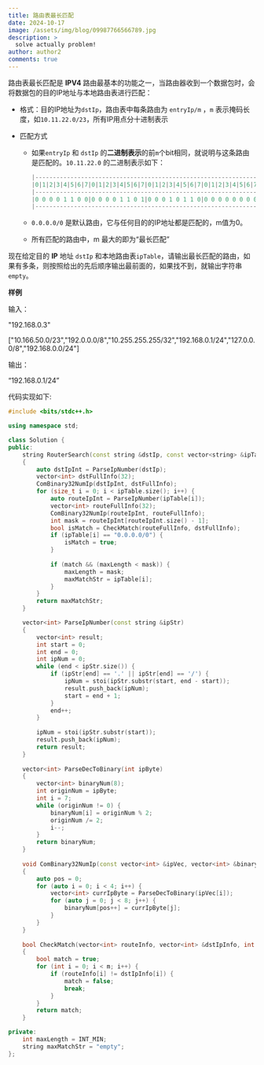 ```yaml
---
title: 路由表最长匹配
date: 2024-10-17
image: /assets/img/blog/09987766566789.jpg
description: >
  solve actually problem!
author: author2
comments: true
---
```


路由表最长匹配是 **IPV4** 路由最基本的功能之一，当路由器收到一个数据包时，会将数据包的目的IP地址与本地路由表进行匹配：

- 格式：目的IP地址为`dstIp`，路由表中每条路由为 `entryIp/m` ，`m` 表示掩码长度，如`10.11.22.0/23`，所有IP用点分十进制表示

- 匹配方式

    - 如果`entryIp` 和 `dstIp` 的**二进制表示**的前`m`个bit相同，就说明与这条路由是匹配的。`10.11.22.0` 的二进制表示如下：

        ```c++
        |---------------------------------------------------------------|
        |0|1|2|3|4|5|6|7|0|1|2|3|4|5|6|7|0|1|2|3|4|5|6|7|0|1|2|3|4|5|6|7|
        |---------------------------------------------------------------|
        |0 0 0 0 1 1 0 0|0 0 0 0 1 1 0 1|0 0 0 1 0 1 1 0|0 0 0 0 0 0 0 0|
        |---------------------------------------------------------------|
        ```

    - `0.0.0.0/0` 是默认路由，它与任何目的的IP地址都是匹配的，m值为0。

    - 所有匹配的路由中，m 最大的即为“最长匹配”

现在给定目的 **IP** 地址 `dstIp` 和本地路由表`ipTable`，请输出最长匹配的路由，如果有多条，则按照给出的先后顺序输出最前面的，如果找不到，就输出字符串`empty`。

**样例**

输入：

<p>"192.168.0.3"</p><p>["10.166.50.0/23","192.0.0.0/8","10.255.255.255/32","192.168.0.1/24","127.0.0.0/8","192.168.0.0/24"]</p>

输出：

<p>“192.168.0.1/24”</p>

代码实现如下:

```c++
#include <bits/stdc++.h>

using namespace std;

class Solution {
public:
    string RouterSearch(const string &dstIp, const vector<string> &ipTable)
    {
        auto dstIpInt = ParseIpNumber(dstIp);
        vector<int> dstFullInfo(32);
        ComBinary32NumIp(dstIpInt, dstFullInfo);
        for (size_t i = 0; i < ipTable.size(); i++) {
            auto routeIpInt = ParseIpNumber(ipTable[i]);
            vector<int> routeFullInfo(32);
            ComBinary32NumIp(routeIpInt, routeFullInfo);
            int mask = routeIpInt[routeIpInt.size() - 1];
            bool isMatch = CheckMatch(routeFullInfo, dstFullInfo);
            if (ipTable[i] == "0.0.0.0/0") {
                isMatch = true;
            }
            
            if (match && (maxLength < mask)) {
                maxLength = mask;
                maxMatchStr = ipTable[i];
            }
        }
        return maxMatchStr;
    }

    vector<int> ParseIpNumber(const string &ipStr)
    {
        vector<int> result;
        int start = 0;
        int end = 0;
        int ipNum = 0;
        while (end < ipStr.size()) {
            if (ipStr[end] == '.' || ipStr[end] == '/') {
                ipNum = stoi(ipStr.substr(start, end - start));
                result.push_back(ipNum);
                start = end + 1;
            }
            end++;
        }
        
        ipNum = stoi(ipStr.substr(start));
        result.push_back(ipNum);
        return result;
    }
    
    vector<int> ParseDecToBinary(int ipByte)
    {
        vector<int> binaryNum(8);
        int originNum = ipByte;
        int i = 7;
        while (originNum != 0) {
            binaryNum[i] = originNum % 2;
            originNum /= 2;
            i--;
        }
        return binaryNum;
    }
    
    void ComBinary32NumIp(const vector<int> &ipVec, vector<int> &binaryNum)
    {
        auto pos = 0;
        for (auto i = 0; i < 4; i++) {
            vector<int> currIpByte = ParseDecToBinary(ipVec[i]);
            for (auto j = 0; j < 8; j++) {
                binaryNum[pos++] = currIpByte[j];
            }
        }
    }
    
    bool CheckMatch(vector<int> routeInfo, vector<int> &dstIpInfo, int m)
    {
        bool match = true;
        for (int i = 0; i < m; i++) {
            if (routeInfo[i] != dstIpInfo[i]) {
                match = false;
                break;
            }
        }
        return match;
    }

private:
    int maxLength = INT_MIN;
    string maxMatchStr = "empty";
};
```

